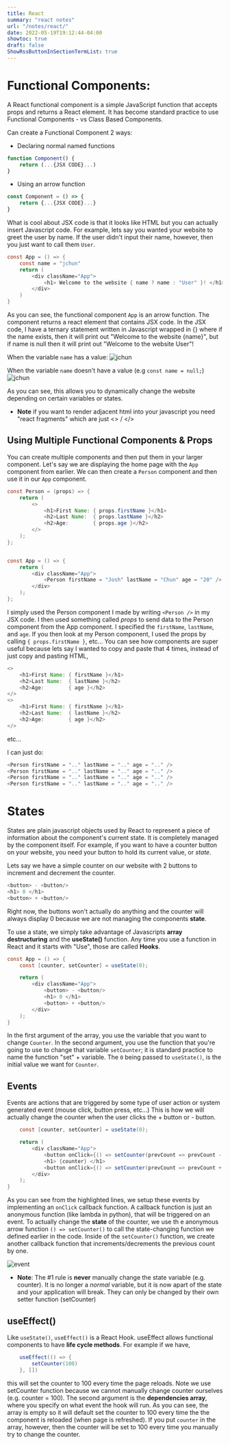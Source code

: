 ```yaml
---
title: React
summary: "react notes"
url: "/notes/react/"
date: 2022-05-19T19:12:44-04:00
showtoc: true
draft: false
ShowRssButtonInSectionTermList: true
---
```


# Functional Components:
A React functional component is a simple JavaScript function that accepts props and returns a React element. It has become standard practice to use Functional Components - vs Class Based Components.

Can create a Functional Component 2 ways:
* Declaring normal named functions 
``` javascript
function Component() {
    return (...{JSX CODE}...)
}
```
* Using an arrow function
``` javascript
const Component = () => {
    return {...{JSX CODE}...}
}
```
What is cool about JSX code is that it looks like HTML but you can actually insert Javascript code. For example, lets say you wanted your website
to greet the user by name. If the user didn't input their name, however, then you just want to call them `User`.

``` java
const App = () => {
    const name = "jchun"
    return (
        <div className="App">
            <h1> Welcome to the website { name ? name : "User" }! </h1>
        </div>
    )
}
```
As you can see, the functional component `App` is an arrow function. The component returns a react element that contains JSX code. In the JSX code, I have a ternary statement written in Javascript wrapped in {} where if the name exists, then it will print out "Welcome to the website {name}", but if name is null then it will print out "Welcome to the website User"!

When the variable `name` has a value:
![jchun](/notes/react/pictures/welcome.png)

When the variable `name` doesn't have a value (e.g `const name = null;`)
![jchun](/notes/react/pictures/nonwelcome.png)

As you can see, this allows you to dynamically change the website depending on certain variables or states.

* **Note** if you want to render adjacent html into your javascript you need "react fragments" which are just <> / </>

## Using Multiple Functional Components & Props

You can create multiple components and then put them in your larger component. Let's say we are displaying the home page with the `App` component from earlier. We can then create a `Person` component and then use it in our `App` component.

``` java {hl_lines = [15]}
const Person = (props) => {
    return (
        <>
            <h1>First Name: { props.firstName }</h1>
            <h2>Last Name:  { props.lastName }</h2>
            <h2>Age:        { props.age }</h2>
        </>
    );
};


const App = () => {
    return (
        <div className="App">
            <Person firstName = "Josh" lastName = "Chun" age = "20" />
        </div>
    );
}; 
```
I simply used the Person component I made by writing `<Person />` in my JSX code. I then used something called _props_ to send data to the Person component from the App component. I specified the `firstName`, `lastName`, and `age`. If you then look at my Person component, I used the props by calling `{ props.firstName }`, etc... You can see how components are super useful because lets say I wanted to copy and paste that 4 times, instead of just copy and pasting HTML, 
``` java
<>
    <h1>First Name: { firstName }</h1>
    <h2>Last Name:  { lastName }</h2>
    <h2>Age:        { age }</h2>
</>
<>
    <h1>First Name: { firstName }</h1>
    <h2>Last Name:  { lastName }</h2>
    <h2>Age:        { age }</h2>
</>
```
etc...

I can just do:
``` java
<Person firstName = ".." lastName = ".." age = ".." />
<Person firstName = ".." lastName = ".." age = ".." />
<Person firstName = ".." lastName = ".." age = ".." />
<Person firstName = ".." lastName = ".." age = ".." />
```
# States

States are plain javascript objects used by React to represent a piece of information about the component's current state. It is completely managed by the component itself. For example, if you want to have a counter button on your website, you need your button to hold its current value, or _state_.

Lets say we have a simple counter on our website with 2 buttons to increment and decrement the counter.
``` java
<button> - <button/>
<h1> 0 </h1>
<button> + <button/>
```
Right now, the buttons won't actually do anything and the counter will always display 0 because we are not managing the components **state**.

To use a state, we simply take advantage of Javascripts **array destructuring** and the **useState()** function.
Any time you use a function in React and it starts with "Use", those are called **Hooks**.

``` java {hl_lines=[2]}
const App = () => {
    const [counter, setCounter] = useState(0);

    return (
        <div className="App">
            <button> - <button/>
            <h1> 0 </h1>
            <button> + <button/>
        </div>
    );
}
```
In the first argument of the array, you use the variable that you want to change `Counter`. In the second argument, you use the function that you're going to use to change that variable `setCounter`; it is standard practice to name the function "set" + variable. The `0` being passed to `useState()`, is the initial value we want for `Counter`.

## Events

Events are actions that are triggered by some type of user action or system generated event (mouse click, button press, etc...) This is how we will actually change the counter when the user clicks the + button or - button.

``` java {hl_lines = [5, 7]}
    const [counter, setCounter] = useState(0);

    return (
        <div className="App">
            <button onClick={() => setCounter(prevCount => prevCount - 1)}> - <button/>
            <h1> {counter} </h1>
            <button onClick={() => setCounter(prevCount => prevCount + 1)}> - <button/>> + <button/>
        </div>
    );
}
```

As you can see from the highlighted lines, we setup these events by implementing an `onClick` callback function. A callback function is just an anonymous function (like lambda in python), that will be triggered on an event. To actually change the **state** of the counter, we use th e anonymous arrow function `() => setCounter()` to call the state-changing function we defined earlier in the code. Inside of the `setCounter()` function, we create another callback function that increments/decrements the previous count by one. 

![event](/notes/react/pictures/event.png)

* **Note**: The #1 rule is **never** manually change the state variable (e.g. counter). It is no longer a _normal_ variable, but it is now apart of the state and your application will break. They can only be changed by their own setter function (setCounter)

## useEffect()

Like `useState()`, `useEffect()` is a React Hook. useEffect allows functional components to have **life cycle methods**. For example if we have,
``` java
    useEffect(() => {
        setCounter(100)
    }, [])
```
this will set the counter to 100 every time the page reloads. Note we use setCounter function because we cannot manually change counter ourselves (e.g. counter = 100). The second argument is the **dependencies array**, where you specify on what event the hook will run. As you can see, the array is empty so it will default set the counter to 100 every time the the component is reloaded (when page is refreshed). If you put `counter` in the array, however, then the counter will be set to 100 every time you manually try to change the counter.


